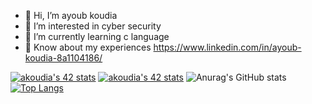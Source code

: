 - 👋 Hi, I’m ayoub koudia
- 👀 I’m interested in cyber security
- 🌱 I’m currently learning c language
- 📄 Know about my experiences https://www.linkedin.com/in/ayoub-koudia-8a1104186/

<!---
ayoubkoudia/ayoubkoudia is a ✨ special ✨ repository because its `README.md` (this file) appears on your GitHub profile.
You can click the Preview link to take a look at your changes.
--->
<a href="https://github.com/JaeSeoKim/badge42"><img src="https://badge42.vercel.app/api/v2/cl9cjfo5w00250gl7cbhxjx09/stats?cursusId=9&coalitionId=piscine" alt="akoudia's 42 stats" /></a>
<a href="https://github.com/JaeSeoKim/badge42"><img src="https://badge42.vercel.app/api/v2/cl9cjfo5w00250gl7cbhxjx09/stats?cursusId=21&coalitionId=281" alt="akoudia's 42 stats" /></a>
![Anurag's GitHub stats](https://github-readme-stats.vercel.app/api?username=ayoubkoudia&show_icons=true&theme=radical)
[![Top Langs](https://github-readme-stats.vercel.app/api/top-langs/?username=ayoubkoudia&layout=compact)](https://github.com/anuraghazra/github-readme-stats)
